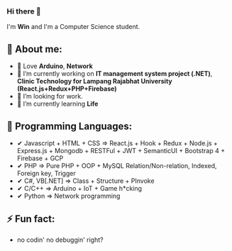 ### Hi there 👋

I'm **Win** and I'm a Computer Science student.

🧑 About me:
----------
- 💚 Love **Arduino**, **Network**
- 🔭 I’m currently working on **IT management system project (.NET)**, **Clinic Technology for Lampang Rajabhat University (React.js+Redux+PHP+Firebase)**
- 🤔 I’m looking for work.
- 🌱 I’m currently learning **Life**

💠 Programming Languages:
----------
- ✔ Javascript + HTML + CSS => React.js + Hook + Redux + Node.js + Express.js + Mongodb + RESTFul + JWT + SemanticUI + Bootstrap 4 + Firebase + GCP
- ✔ PHP => Pure PHP + OOP + MySQL Relation/Non-relation, Indexed, Foreign key, Trigger
- ✔ C#, VB[.NET] => Class + Structure + PInvoke
- ✔ C/C++ => Arduino + IoT + Game h*cking
- ✔ Python => Network programming

⚡ Fun fact:
----------
- no codin' no debuggin' right?
<!--
**stpwin/stpwin** is a ✨ _special_ ✨ repository because its `README.md` (this file) appears on your GitHub profile.

Here are some ideas to get you started:

- 🔭 I’m currently working on ...
- 🌱 I’m currently learning ...
- 👯 I’m looking to collaborate on ...
- 🤔 I’m looking for help with ...
- 💬 Ask me about ...
- 📫 How to reach me: ...
- 😄 Pronouns: ...
- ⚡ Fun fact: ...
-->
